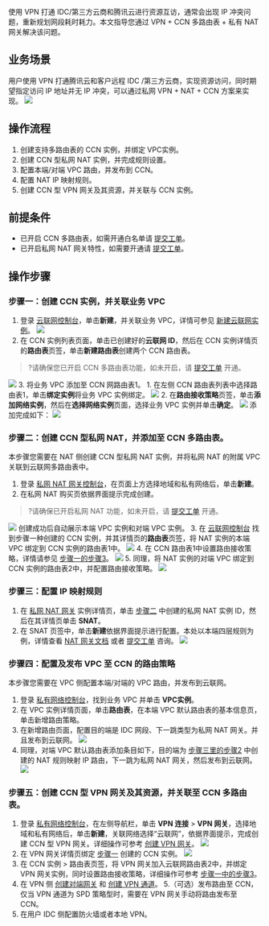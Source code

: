 使用 VPN 打通 IDC/第三方云商和腾讯云进行资源互访，通常会出现 IP 冲突问题，重新规划网段耗时耗力。本文指导您通过 VPN + CCN 多路由表 + 私有 NAT 网关解决该问题。



## 业务场景
用户使用 VPN 打通腾讯云和客户远程 IDC /第三方云商，实现资源访问，同时期望指定访问 IP 地址并无 IP 冲突，可以通过私网 VPN + NAT + CCN 方案来实现。
![](https://qcloudimg.tencent-cloud.cn/raw/2a8be56cc4bb75019c3c355214998603.png)



## 操作流程
1. 创建支持多路由表的 CCN 实例，并绑定 VPC实例。
2. 创建 CCN 型私网 NAT 实例，并完成规则设置。
3. 配置本端/对端 VPC 路由，并发布到 CCN。
4. 配置 NAT IP 映射规则。
5. 创建 CCN 型 VPN 网关及其资源，并关联与 CCN 实例。

## 前提条件
- 已开启 CCN 多路由表，如需开通白名单请 [提交工单](https://console.cloud.tencent.com/workorder/category)。
- 已开启私网 NAT 网关特性，如需要开通请 [提交工单](https://console.cloud.tencent.com/workorder/category)。

## 操作步骤
### [](id:step1)步骤一：创建 CCN 实例，并关联业务 VPC
1. 登录 [云联网控制台](https://console.cloud.tencent.com/vpc/ccn)，单击**新建**，并关联业务 VPC，详情可参见 [新建云联网实例](https://cloud.tencent.com/document/product/877/18752)。
![](https://qcloudimg.tencent-cloud.cn/raw/5fcd371c81242f9c1d0ffa5b3efcf5a0.png)
2. 在 CCN 实例列表页面，单击已创建好的**云联网 ID**，然后在 CCN 实例详情页的**路由表**页签，单击**新建路由表**创建两个 CCN 路由表。
>?请确保您已开启 CCN 多路由表功能，如未开启，请 [提交工单](https://console.cloud.tencent.com/workorder/category) 开通。
>
![](https://qcloudimg.tencent-cloud.cn/raw/81fbf24e0f2eff390dbc36b986477b25.png)
[](id:step1-3)3. 将业务 VPC 添加至 CCN 网路由表1。
	1. 在左侧 CCN 路由表列表中选择路由表1，单击**绑定实例**将业务 VPC 实例绑定。
![](https://qcloudimg.tencent-cloud.cn/raw/e5b6a048839ba3a3dc64bb52c42cfcef.png)
	2. 在**路由接收策略**页签，单击**添加网络实例**，然后在**选择网络实例**页面，选择业务 VPC 实例并单击**确定**。
![](https://qcloudimg.tencent-cloud.cn/raw/a617b151d1238032cc56115b7be5f515.png)
添加完成如下：
![](https://qcloudimg.tencent-cloud.cn/raw/1eeb4fc7e3c28e8b2317852d9c95b195.png)

### [](id:step2)步骤二：创建 CCN 型私网 NAT，并添加至 CCN 多路由表。
本步骤您需要在 NAT 侧创建 CCN 型私网 NAT 实例，并将私网 NAT 的附属 VPC 关联到云联网多路由表中。
1. 登录 [私网 NAT 网关控制台](https://console.cloud.tencent.com/vpc/intranat?rid=1)，在页面上方选择地域和私有网络后，单击**新建**。
2. 在私网 NAT 购买页依据界面提示完成创建。
>?请确保已开启私网 NAT 功能，如未开启，请 [提交工单](https://console.cloud.tencent.com/workorder/category) 开通。
>
![](https://qcloudimg.tencent-cloud.cn/raw/5e99927da169c681ba79b05152aefd72.png)
创建成功后自动展示本端 VPC 实例和对端 VPC 实例。
3. 在 [云联网控制台](https://console.cloud.tencent.com/vpc/ccn) 找到步骤一种创建的 CCN 实例，并其详情页的**路由表**页签，将 NAT 实例的本端 VPC 绑定到 CCN 实例的路由表1中。
![](https://qcloudimg.tencent-cloud.cn/raw/432500f3986db4c1a500ee37e0e409d8.png)
4. 在 CCN 路由表1中设置路由接收策略，详情请参见 [步骤一的步骤3](#step1-3)。
![](https://qcloudimg.tencent-cloud.cn/raw/61c6882e6102e6ca22b5602f9070f466.png)
5. 同理，将 NAT 实例的对端 VPC 绑定到 CCN 实例的路由表2中，并配置路由接收策略。
![](https://qcloudimg.tencent-cloud.cn/raw/0e816f352c077a1e6f3f0974ee887dd6.png)


### 步骤三：配置 IP 映射规则
1. 在 [私网 NAT 网关](https://console.cloud.tencent.com/vpc/intranat?rid=1) 实例详情页，单击 [步骤二](#step2) 中创建的私网 NAT 实例 ID，然后在其详情页单击 **SNAT**。
2. [](id:step3-2)在 SNAT 页签中，单击**新建**依据界面提示进行配置。本处以本端四层规则为例，详情查看 [NAT 网关文档](https://cloud.tencent.com/document/product/552) 或者 [提交工单](https://console.cloud.tencent.com/workorder/category) 咨询。
![](https://qcloudimg.tencent-cloud.cn/raw/28a8800a98aa2320f7510e59a1b3bf97.png)


### 步骤四：配置及发布 VPC 至 CCN 的路由策略
本步骤您需要在 VPC 侧配置本端/对端的 VPC 路由，并发布到云联网。
1. 登录 [私有网络控制台](https://console.cloud.tencent.com/vpc/vpc?rid=1)，找到业务 VPC 并单击 **VPC实例**。
2. 在 VPC 实例详情页面，单击**路由表**，在本端 VPC 默认路由表的基本信息页，单击新增路由策略。
3. 在新增路由页面，配置目的端是 IDC 网段、下一跳类型为私网 NAT 网关。并且发布到云联网。
![](https://qcloudimg.tencent-cloud.cn/raw/2e20ba6ce4238038665216a4b621f6ff.png)
4. 同理，对端 VPC 默认路由表添加条目如下，目的端为 [步骤三里的步骤2](#step3-2) 中创建的 NAT 规则映射 IP 路由，下一跳为私网 NAT 网关，然后发布到云联网。
![](https://qcloudimg.tencent-cloud.cn/raw/a4027974fe74d1ea1290789180bead73.png)

### 步骤五：创建 CCN 型 VPN 网关及其资源，并关联至 CCN 多路由表。
1. 登录 [私有网络控制台](https://console.cloud.tencent.com/vpc/vpc?rid=1)，在左侧导航栏，单击 **VPN 连接** > **VPN 网关**，选择地域和私有网络后，单击**新建**，关联网络选择“云联网”，依据界面提示，完成创建 CCN 型 VPN 网关。详细操作可参考 [创建 VPN 网关](https://cloud.tencent.com/document/product/554/52861)。
![](https://qcloudimg.tencent-cloud.cn/raw/fc125cfe6ea9e24110d2f3fe7aa53946.png)
2. 在 VPN 网关详情页绑定 [步骤一](#step1) 创建的 CCN 实例。
![](https://qcloudimg.tencent-cloud.cn/raw/5a3c4fa52a48c04f4aaa6e132d030042.png)
3. 在 CCN 实例 > 路由表页签，将 VPN 网关加入云联网路由表2中，并绑定 VPN 网关实例，同时设置路由接收策略，详细操作可参考 [步骤一中的步骤3](#step1-3)。
4. 在 VPN 侧 [创建对端网关](https://cloud.tencent.com/document/product/554/52865) 和 [创建 VPN 通道](https://cloud.tencent.com/document/product/554/52864)。
5.（可选）发布路由至 CCN，仅当 VPN 通道为 SPD 策略型时，需要在 VPN 网关手动将路由发布至 CCN。
6. 在用户 IDC 侧配置防火墙或者本地 VPN。

